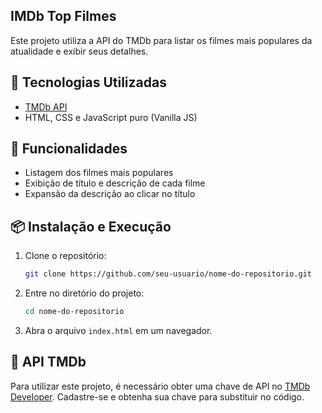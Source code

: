 ## IMDb Top Filmes

Este projeto utiliza a API do TMDb para listar os filmes mais populares da atualidade e exibir seus detalhes.

## 🚀 Tecnologias Utilizadas

- [TMDb API](https://www.themoviedb.org/documentation/api)
- HTML, CSS e JavaScript puro (Vanilla JS)

## 📌 Funcionalidades

- Listagem dos filmes mais populares
- Exibição de título e descrição de cada filme
- Expansão da descrição ao clicar no título

## 📦 Instalação e Execução

1. Clone o repositório:
   ```sh
   git clone https://github.com/seu-usuario/nome-do-repositorio.git
   ```
2. Entre no diretório do projeto:
   ```sh
   cd nome-do-repositorio
   ```
3. Abra o arquivo `index.html` em um navegador.

## 🔗 API TMDb

Para utilizar este projeto, é necessário obter uma chave de API no [TMDb Developer](https://www.themoviedb.org/settings/api). Cadastre-se e obtenha sua chave para substituir no código.


